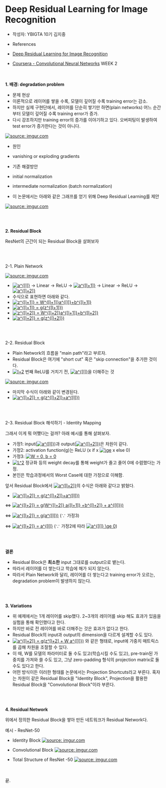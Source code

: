 # Deep Residual Learning for Image Recognition

* 작성자: YBIGTA 10기 김지중

* References
* [Deep Residual Learning for Image Recognition](https://arxiv.org/abs/1512.03385)
* [Coursera - Convolutional Neural Networks](https://www.coursera.org/learn/convolutional-neural-networks/home/welcome) WEEK 2


<br></br>
**1. 배경: degradation problem**

* 문제 현상
* 이론적으로 레이어를 쌓을 수록, 모델이 깊어질 수록 training error는 감소.
* 하지만 실제 구현단에서, 레이어를 단순히 쌓기만 하면(plain networks) 어느 순간부터 모델이 깊어질 수록 training error가 증가.
* 다시 강조하지만 training error의 증가를 이야기하고 있다. 오버피팅이 발생하여 test error가 증가한다는 것이 아니다.

<a href="https://imgur.com/S3coDg2"><img src="https://i.imgur.com/S3coDg2.png" title="source: imgur.com" /></a>

* 원인
* vanishing or exploding gradients

* 기존 해결방안
* initial normalization
* intermediate normalization (batch normalization)
* 이 논문에서는 아래와 같은 그래프를 얻기 위해 Deep Residual Learning를 제안

<a href="https://imgur.com/BXBL8c0"><img src="https://i.imgur.com/BXBL8c0.png" title="source: imgur.com" /></a>

<br></br>

**2. Residual Block**

ResNet의 근간이 되는 Residual Block을 살펴보자

<br></br>

2-1. Plain Network

<a href="https://imgur.com/OwXm7Ap"><img src="https://i.imgur.com/OwXm7Ap.png" title="source: imgur.com" /></a>

* <a href="https://www.codecogs.com/eqnedit.php?latex=a^{[l]}" target="_blank"><img src="https://latex.codecogs.com/gif.latex?a^{[l]}" title="a^{[l]}" /></a> → Linear → ReLU → <a href="https://www.codecogs.com/eqnedit.php?latex=a^{[l&plus;1]}" target="_blank"><img src="https://latex.codecogs.com/gif.latex?a^{[l&plus;1]}" title="a^{[l+1]}" /></a> → Linear → ReLU → <a href="https://www.codecogs.com/eqnedit.php?latex=a^{[l&plus;2]}" target="_blank"><img src="https://latex.codecogs.com/gif.latex?a^{[l&plus;2]}" title="a^{[l+2]}" /></a>
* 수식으로 표현하면 아래와 같다.
* <a href="https://www.codecogs.com/eqnedit.php?latex=z^{[l&plus;1]}&space;=&space;W^{[l&plus;1]}a^{[l]}&plus;b^{[l&plus;1]}" target="_blank"><img src="https://latex.codecogs.com/gif.latex?z^{[l&plus;1]}&space;=&space;W^{[l&plus;1]}a^{[l]}&plus;b^{[l&plus;1]}" title="z^{[l+1]} = W^{[l+1]}a^{[l]}+b^{[l+1]}" /></a>
* <a href="https://www.codecogs.com/eqnedit.php?latex=a^{[l&plus;1]}&space;=&space;g(z^{[l&plus;1]})" target="_blank"><img src="https://latex.codecogs.com/gif.latex?a^{[l&plus;1]}&space;=&space;g(z^{[l&plus;1]})" title="a^{[l+1]} = g(z^{[l+1]})" /></a>
* <a href="https://www.codecogs.com/eqnedit.php?latex=z^{[l&plus;2]}&space;=&space;W^{[l&plus;2]}a^{[l&plus;1]}&plus;b^{[l&plus;2]}" target="_blank"><img src="https://latex.codecogs.com/gif.latex?z^{[l&plus;2]}&space;=&space;W^{[l&plus;2]}a^{[l&plus;1]}&plus;b^{[l&plus;2]}" title="z^{[l+2]} = W^{[l+2]}a^{[l+1]}+b^{[l+2]}" /></a>
* <a href="https://www.codecogs.com/eqnedit.php?latex=a^{[l&plus;2]}&space;=&space;g(z^{[l&plus;2]})" target="_blank"><img src="https://latex.codecogs.com/gif.latex?a^{[l&plus;2]}&space;=&space;g(z^{[l&plus;2]})" title="a^{[l+2]} = g(z^{[l+2]})" /></a>

<br></br>

2-2. Residual Block
* Plain Network의 흐름을 "main path"라고 부르자.
* Residual Block은 여기에 "short cut" 혹은 "skip connection"을 추가한 것이다.
* <a href="https://www.codecogs.com/eqnedit.php?latex=l&plus;2" target="_blank"><img src="https://latex.codecogs.com/gif.latex?l&plus;2" title="l+2" /></a> 번째 ReLU를 거치기 전, <a href="https://www.codecogs.com/eqnedit.php?latex=a^{[l]}" target="_blank"><img src="https://latex.codecogs.com/gif.latex?a^{[l]}" title="a^{[l]}" /></a>을 더해주는 것

<a href="https://imgur.com/22rVIQU"><img src="https://i.imgur.com/22rVIQU.png" title="source: imgur.com" /></a>

* 마지막 수식이 아래와 같이 변경된다.
* <a href="https://www.codecogs.com/eqnedit.php?latex=a^{[l&plus;2]}&space;=&space;g(z^{[l&plus;2]}&plus;a^{[l]})" target="_blank"><img src="https://latex.codecogs.com/gif.latex?a^{[l&plus;2]}&space;=&space;g(z^{[l&plus;2]}&plus;a^{[l]})" title="a^{[l+2]} = g(z^{[l+2]}+a^{[l]})" /></a>

<br></br>

2-3. Residual Block 해석하기 - Identity Mapping

그래서 이게 뭐 어쨌다는 걸까? 아래 예시를 통해 살펴보자.

* 가정1: input(<a href="https://www.codecogs.com/eqnedit.php?latex=a^{[l]}" target="_blank"><img src="https://latex.codecogs.com/gif.latex?a^{[l]}" title="a^{[l]}" /></a>)과 output(<a href="https://www.codecogs.com/eqnedit.php?latex=a^{[l&plus;2]}" target="_blank"><img src="https://latex.codecogs.com/gif.latex?a^{[l&plus;2]}" title="a^{[l+2]}" /></a>)은 차원이 같다.
* 가정2: activation function(g)는 ReLU (x if x <a href="https://www.codecogs.com/eqnedit.php?latex=\ge" target="_blank"><img src="https://latex.codecogs.com/gif.latex?\ge" title="\ge" /></a> x else 0)
* 가정3: <a href="https://www.codecogs.com/eqnedit.php?latex=W&space;=&space;0,&space;b&space;=&space;0" target="_blank"><img src="https://latex.codecogs.com/gif.latex?W&space;=&space;0,&space;b&space;=&space;0" title="W = 0, b = 0" /></a>
* <a href="https://www.codecogs.com/eqnedit.php?latex=L^2" target="_blank"><img src="https://latex.codecogs.com/gif.latex?L^2" title="L^2" /></a> 정규화 등의 weight decay를 통해 weight가 줄고 줄어 0에 수렴했다는 가정.
* 본인은 학습과정에서의 Worst Case에 대한 가정으로 이해함.

앞서 Residual Block에서 <a href="https://www.codecogs.com/eqnedit.php?latex=a^{[l&plus;2]}" target="_blank"><img src="https://latex.codecogs.com/gif.latex?a^{[l&plus;2]}" title="a^{[l+2]}" /></a>의 수식은 아래와 같다고 밝혔다.
* <a href="https://www.codecogs.com/eqnedit.php?latex=a^{[l&plus;2]}&space;=&space;g(z^{[l&plus;2]}&plus;a^{[l]})" target="_blank"><img src="https://latex.codecogs.com/gif.latex?a^{[l&plus;2]}&space;=&space;g(z^{[l&plus;2]}&plus;a^{[l]})" title="a^{[l+2]} = g(z^{[l+2]}+a^{[l]})" /></a>

⇔ <a href="https://www.codecogs.com/eqnedit.php?latex=a^{[l&plus;2]}&space;=&space;g(W^{[l&plus;2]}&space;a{[l&plus;1]}&space;&plus;b^{[l&plus;2]}&space;&plus;&space;a^{[l]}))" target="_blank"><img src="https://latex.codecogs.com/gif.latex?a^{[l&plus;2]}&space;=&space;g(W^{[l&plus;2]}&space;a{[l&plus;1]}&space;&plus;b^{[l&plus;2]}&space;&plus;&space;a^{[l]}))" title="a^{[l+2]} = g(W^{[l+2]} a{[l+1]} +b^{[l+2]} + a^{[l]}))" /></a>

⇔ <a href="https://www.codecogs.com/eqnedit.php?latex=a^{[l&plus;2]}&space;=&space;g(a^{[l]})" target="_blank"><img src="https://latex.codecogs.com/gif.latex?a^{[l&plus;2]}&space;=&space;g(a^{[l]})" title="a^{[l+2]} = g(a^{[l]})" /></a> (∵ 가정3)

⇔ <a href="https://www.codecogs.com/eqnedit.php?latex=a^{[l&plus;2]}&space;=&space;a^{[l]}" target="_blank"><img src="https://latex.codecogs.com/gif.latex?a^{[l&plus;2]}&space;=&space;a^{[l]}" title="a^{[l+2]} = a^{[l]}" /></a> (∵ 가정2에 따라 <a href="https://www.codecogs.com/eqnedit.php?latex=a^{[l]}&space;\ge&space;0" target="_blank"><img src="https://latex.codecogs.com/gif.latex?a^{[l]}&space;\ge&space;0" title="a^{[l]} \ge 0" /></a>)

<br></br>

**결론**
* Residual Block은 **최소한** input 그대로를 output으로 뱉는다.
* 따라서 레이어를 더 쌓는다고 학습에 해가 되지 않는다.
* 따라서 Plain Network와 달리, 레이어를 더 쌓는다고 training error가 오르는, degradation problem이 발생하지 않는다.

<br></br>

**3. Variations**

* 위 예제에서는 1개 레이어를 skip했다. 2~3개의 레이어를 skip 해도 효과가 있음을 실험을 통해 확인했다고 한다.
* 하지만 바로 전 레이어를 바로 더해주는 것은 효과가 없다고 한다.
* Residual Block의 input과 output의 dimension을 다르게 설계할 수도 있다.
* <a href="https://www.codecogs.com/eqnedit.php?latex=a^{[l&plus;2]}&space;=&space;g(z^[l&plus;2]&space;&plus;&space;W&space;a^{[l]})" target="_blank"><img src="https://latex.codecogs.com/gif.latex?a^{[l&plus;2]}&space;=&space;g(z^[l&plus;2]&space;&plus;&space;W&space;a^{[l]})" title="a^{[l+2]} = g(z^[l+2] + W a^{[l]})" /></a> 와 같은 형태로, input에 가중치 매트릭스를 곱해 차원을 조절할 수 있다.
* 이 때, W를 모델의 파라미터로 둘 수도 있고(학습시킬 수도 있고), pre-train된 가중치를 가져와 쓸 수도 있고, 그냥 zero-padding 형식의 projection matrix로 둘 수도 있다고 한다.
* 어떤 방식이든 이러한 형태를 논문에서는 Projection Shortcuts라고 부른다. 혹자는 차원이 같은 Residual Block을 "Identity Block", Projection을 활용한 Residual Block을 "Convolutional Block"이라 부른다.

<br></br>

**4. Residual Network**

위에서 정의한 Residual Block을 쌓아 만든 네트워크가 Residual Network다.

예시 - ResNet-50

* Identity Block
<a href="https://imgur.com/PSU1pn7"><img src="https://i.imgur.com/PSU1pn7.png" title="source: imgur.com" /></a>

* Convolutional Block
<a href="https://imgur.com/HOlqylb"><img src="https://i.imgur.com/HOlqylb.png" title="source: imgur.com" /></a>

* Total Structure of ResNet -50
<a href="https://imgur.com/xJ7SNuL"><img src="https://i.imgur.com/xJ7SNuL.png" title="source: imgur.com" /></a>

<br></br>
끝.

